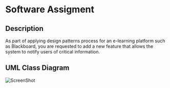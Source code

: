 <h1> Software Assigment </h1>

<h2> Description </h2>

<p>As part of applying design patterns process for an e-learning platform such as Blackboard, you are requested to add 
a new feature that allows the system to notify users of critical information.</p>



<h2> UML Class Diagram </h2>

![ScreenShot](url)
